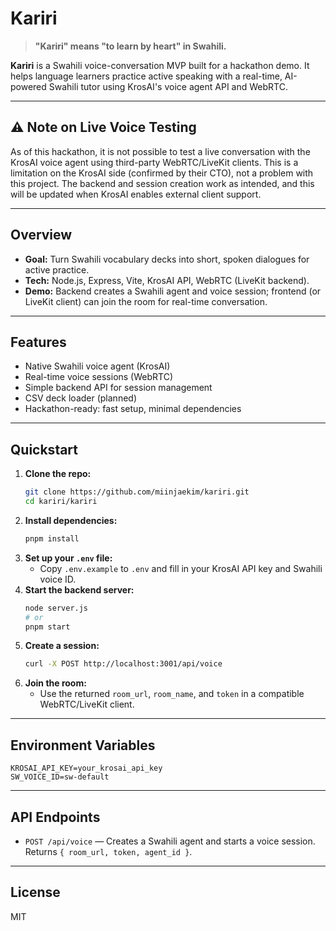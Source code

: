 # Kariri

> **"Kariri" means "to learn by heart" in Swahili.**

**Kariri** is a Swahili voice-conversation MVP built for a hackathon demo. It helps language learners practice active speaking with a real-time, AI-powered Swahili tutor using KrosAI's voice agent API and WebRTC.

---

## ⚠️ Note on Live Voice Testing
As of this hackathon, it is not possible to test a live conversation with the KrosAI voice agent using third-party WebRTC/LiveKit clients. This is a limitation on the KrosAI side (confirmed by their CTO), not a problem with this project. The backend and session creation work as intended, and this will be updated when KrosAI enables external client support.

---

## Overview
- **Goal:** Turn Swahili vocabulary decks into short, spoken dialogues for active practice.
- **Tech:** Node.js, Express, Vite, KrosAI API, WebRTC (LiveKit backend).
- **Demo:** Backend creates a Swahili agent and voice session; frontend (or LiveKit client) can join the room for real-time conversation.

---

## Features
- Native Swahili voice agent (KrosAI)
- Real-time voice sessions (WebRTC)
- Simple backend API for session management
- CSV deck loader (planned)
- Hackathon-ready: fast setup, minimal dependencies

---

## Quickstart

1. **Clone the repo:**
   ```sh
   git clone https://github.com/miinjaekim/kariri.git
   cd kariri/kariri
   ```
2. **Install dependencies:**
   ```sh
   pnpm install
   ```
3. **Set up your `.env` file:**
   - Copy `.env.example` to `.env` and fill in your KrosAI API key and Swahili voice ID.
4. **Start the backend server:**
   ```sh
   node server.js
   # or
   pnpm start
   ```
5. **Create a session:**
   ```sh
   curl -X POST http://localhost:3001/api/voice
   ```
6. **Join the room:**
   - Use the returned `room_url`, `room_name`, and `token` in a compatible WebRTC/LiveKit client.

---

## Environment Variables
```
KROSAI_API_KEY=your_krosai_api_key
SW_VOICE_ID=sw-default
```

---

## API Endpoints
- `POST /api/voice` — Creates a Swahili agent and starts a voice session. Returns `{ room_url, token, agent_id }`.

---

## License
MIT 